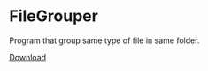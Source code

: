 # FileGrouper
Program that group same type of file in same folder.

[Download](https://drive.google.com/file/d/0B4RL01Gs_jZAcmZ4NERXVXpJUmc/view?usp=sharing)
